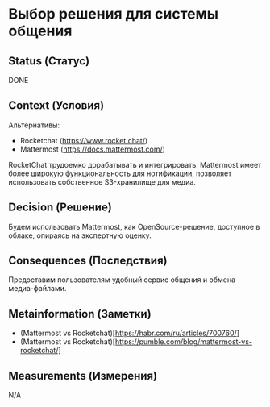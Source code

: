 # Выбор решения для системы общения

## Status (Статус)
DONE

## Context (Условия)
Альтернативы:
* Rocketchat (https://www.rocket.chat/)
* Mattermost (https://docs.mattermost.com/)

RocketChat трудоемко дорабатывать и интегрировать. 
Mattermost имеет более широкую функциональность для нотификации, позволяет использовать собственное S3-хранилище для медиа.

## Decision (Решение)
Будем использовать Mattermost, как OpenSource-решение, доступное в облаке, опираясь на экспертную оценку. 

## Consequences (Последствия)
Предоставим пользователям удобный сервис общения и обмена медиа-файлами.

## Metainformation (Заметки)
* (Mattermost vs Rocketchat)[https://habr.com/ru/articles/700760/]
* (Mattermost vs Rocketchat)[https://pumble.com/blog/mattermost-vs-rocketchat/]

## Measurements (Измерения)
N/A
